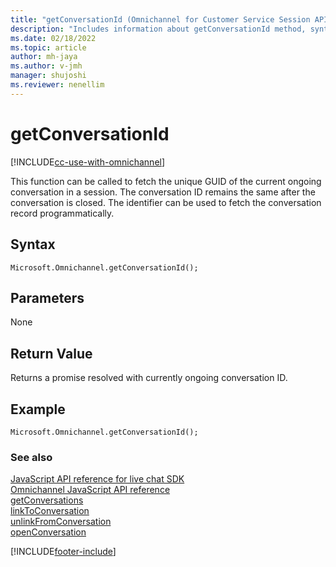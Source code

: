 ```yaml
---
title: "getConversationId (Omnichannel for Customer Service Session API reference) | MicrosoftDocs"
description: "Includes information about getConversationId method, syntax, and parameters in Omnichannel for Customer Service Session API reference."
ms.date: 02/18/2022
ms.topic: article
author: mh-jaya
ms.author: v-jmh
manager: shujoshi
ms.reviewer: nenellim
---
```

# getConversationId

[!INCLUDE[cc-use-with-omnichannel](../../../../includes/cc-use-with-omnichannel.md)]

This function can be called to fetch the unique GUID of the current ongoing conversation in a session. The conversation ID remains the same after the conversation is closed. The identifier can be used to fetch the conversation record programmatically.

## Syntax

`Microsoft.Omnichannel.getConversationId();`

## Parameters
None

## Return Value

Returns a promise resolved with currently ongoing conversation ID.

## Example

`Microsoft.Omnichannel.getConversationId();`

### See also

[JavaScript API reference for live chat SDK](../../omnichannel-reference.md)  
[Omnichannel JavaScript API reference](../../omnichannel-api-reference.md)  
[getConversations](reference/methods/getConversations.md)  
[linkToConversation](reference/methods/linkToConversation.md)  
[unlinkFromConversation](reference/methods/unlinkFromConversation.md)  
[openConversation](reference/methods/openConversation.md)  

[!INCLUDE[footer-include](../../../../includes/footer-banner.md)]
